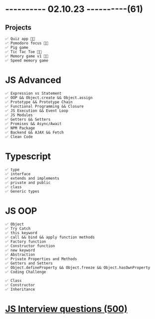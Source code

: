 # ---------- 02.10.23 ----------(61)

## Projects

    ✅ Quiz app 👍🏻
    ✅ Pomodoro focus 👍🏻
    ✅ Pig game
    ✅ Tic Tac Toe 👍🏻
    ✅ Memory game v1 👍🏻
    ✅ Speed memory game

# JS Advanced

    ✅ Expression vs Statement
    ✅ OOP && Object.create && Object.assign
    ✅ Prototype && Prototype Chain
    ✅ Functional Programming && Closure
    ✅ JS Execution && Event Loop
    ✅ JS Modules
    ✅ Getters && Setters
    ✅ Promises && Async/Await
    ✅ NPM Package
    ✅ Backend && AJAX && Fetch
    ✅ Clean Code

# Typescript

    ✅ type
    ✅ interface
    ✅ extends and implements
    ✅ private and public
    ✅ class
    ✅ Generic types

# JS OOP

    ✅ Object
    ✅ Try Catch
    ✅ this keyword
    ✅ call && bind && apply function methods
    ✅ Factory function
    ✅ Constructor function
    ✅ new keyword
    ✅ Abstraction
    ✅ Private Properties and Methods
    ✅ Getters and Setters
    ✅ Object.defineProperty && Object.freeze && Object.hasOwnProperty
    ✅ Coding Challenge

    ✅ Class
    ✅ Constructor
    ✅ Inheritance

# [JS Interview questions (500)](https://github.com/sudheerj/javascript-interview-questions)
